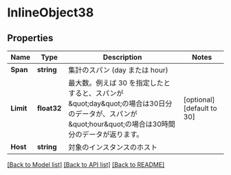 # InlineObject38

## Properties

Name | Type | Description | Notes
------------ | ------------- | ------------- | -------------
**Span** | **string** | 集計のスパン (day または hour) | 
**Limit** | **float32** | 最大数。例えば 30 を指定したとすると、スパンが\&quot;day\&quot;の場合は30日分のデータが、スパンが\&quot;hour\&quot;の場合は30時間分のデータが返ります。 | [optional] [default to 30]
**Host** | **string** | 対象のインスタンスのホスト | 

[[Back to Model list]](../README.md#documentation-for-models) [[Back to API list]](../README.md#documentation-for-api-endpoints) [[Back to README]](../README.md)


